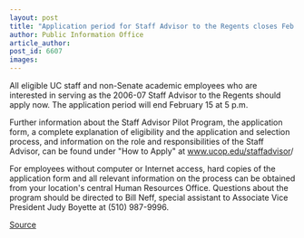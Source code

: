 ```yaml
---
layout: post
title: "Application period for Staff Advisor to the Regents closes Feb. 15"
author: Public Information Office
article_author: 
post_id: 6607
images:
---
```


<a name="content" id="content"></a>
<p>
  All eligible UC staff and non-Senate academic employees who are interested in serving as the 2006-07 Staff Advisor to the Regents should apply now. The application period will end February 15 at 5 p.m.
</p>
<p>
  Further information about the Staff Advisor Pilot Program, the application form, a complete explanation of eligibility and the application and selection process, and information on the role and responsibilities of the Staff Advisor, can be found under "How to Apply" at <a href="http://www.ucop.edu/staffadvisor">www.ucop.edu/staffadvisor</a>/
</p>
<p>
  For employees without computer or Internet access, hard copies of the application form and all relevant information on the process can be obtained from your location's central Human Resources Office. Questions about the program should be directed to Bill Neff, special assistant to Associate Vice President Judy Boyette at (510) 987-9996.
</p>
<p><a href="http://www1.ucsc.edu/currents/05-06/02-13/brief-advisor.asp" title="Permalink to brief-advisor">Source</a></p>
